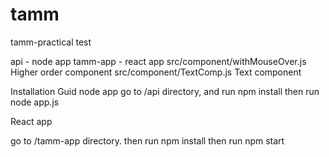 # tamm
tamm-practical test

api - node app
tamm-app - react app
   src/component/withMouseOver.js Higher order component
   src/component/TextComp.js Text component
   
Installation Guid
  node app
  go to /api directory, and run npm install
  then run node app.js
  
  React app
  
  go to /tamm-app directory. then run npm install
  then run npm start
